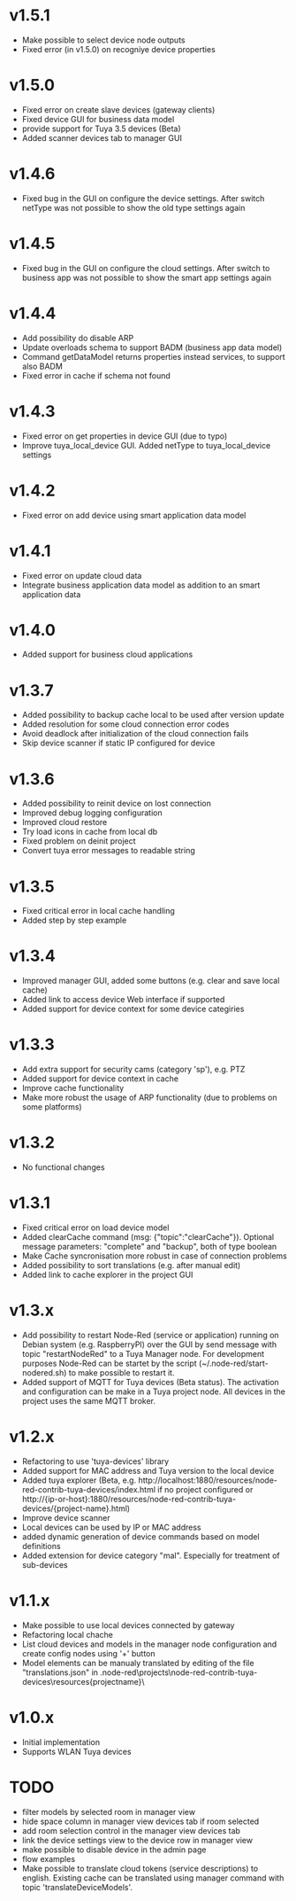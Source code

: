 # v1.5.1
- Make possible to select device node outputs
- Fixed error (in v1.5.0) on recogniye device properties

# v1.5.0
- Fixed error on create slave devices (gateway clients)
- Fixed device GUI for business data model
- provide support for Tuya 3.5 devices (Beta)
- Added scanner devices tab to manager GUI

# v1.4.6
- Fixed bug in the GUI on configure the device settings. After switch netType was not possible to show the old type settings again

# v1.4.5
- Fixed bug in the GUI on configure the cloud settings. After switch to business app was not possible to show the smart app settings again

# v1.4.4
- Add possibility do disable ARP
- Update overloads schema to support BADM (business app data model)
- Command getDataModel returns properties instead services, to support also BADM
- Fixed error in cache if schema not found

# v1.4.3
- Fixed error on get properties in device GUI (due to typo)
- Improve tuya_local_device GUI. Added netType to tuya_local_device settings

# v1.4.2
- Fixed error on add device using smart application data model

# v1.4.1
- Fixed error on update cloud data
- Integrate business application data model as addition to an smart application data

# v1.4.0
- Added support for business cloud applications

# v1.3.7
- Added possibility to backup cache local to be used after version update
- Added resolution for some cloud connection error codes
- Avoid deadlock after initialization of the cloud connection fails
- Skip device scanner if static IP configured for device

# v1.3.6
- Added possibility to reinit device on lost connection
- Improved debug logging configuration
- Improved cloud restore
- Try load icons in cache from local db
- Fixed problem on deinit project
- Convert tuya error messages to readable string

# v1.3.5
- Fixed critical error in local cache handling
- Added step by step example

# v1.3.4
- Improved manager GUI, added some buttons (e.g. clear and save local cache)
- Added link to access device Web interface if supported
- Added support for device context for some device categiries

# v1.3.3
- Add extra support for security cams (category 'sp'), e.g. PTZ
- Added support for device context in cache
- Improve cache functionality
- Make more robust the usage of ARP functionality (due to problems on some platforms)

# v1.3.2
- No functional changes

# v1.3.1
- Fixed critical error on load device model
- Added clearCache command (msg: {"topic":"clearCache"}). Optional message parameters: "complete" and "backup", both of type boolean
- Make Cache syncronisation more robust in case of connection problems
- Added possibility to sort translations (e.g. after manual edit)
- Added link to cache explorer in the project GUI

# v1.3.x
- Add possibility to restart Node-Red (service or application) running on Debian system (e.g. RaspberryPI) over the GUI by send message with topic "restartNodeRed" to a Tuya Manager node. For development purposes Node-Red can be startet by the script (~/.node-red/start-nodered.sh) to make possible to restart it.
- Added support of MQTT for Tuya devices (Beta status). The activation and configuration can be make in a Tuya project node. All devices in the project uses the same MQTT broker. 

# v1.2.x
- Refactoring to use 'tuya-devices' library
- Added support for MAC address and Tuya version to the local device
- Added tuya explorer (Beta, e.g. http://localhost:1880/resources/node-red-contrib-tuya-devices/index.html if no project configured or
  http://{ip-or-host}:1880/resources/node-red-contrib-tuya-devices/{project-name}.html)
- Improve device scanner
- Local devices can be used by IP or MAC address
- added dynamic generation of device commands based on model definitions
- Added extension for device category "mal". Especially for treatment of sub-devices

# v1.1.x
- Make possible to use local devices connected by gateway
- Refactoring local chache
- List cloud devices and models in the manager node configuration and create config nodes using '+' button
- Model elements can be manualy translated by editing of the file "translations.json" in .node-red\projects\node-red-contrib-tuya-devices\resources\{projectname}\

# v1.0.x
- Initial implementation
- Supports WLAN Tuya devices

# TODO
- filter models by selected room in manager view
- hide space column in manager view devices tab if room selected
- add room selection control in the manager view devices tab
- link the device settings view to the device row in manager view
- make possible to disable device in the admin page
- flow examples
- Make possible to translate cloud tokens (service descriptions) to english. Existing cache can be translated using manager command with topic 'translateDeviceModels'. 
